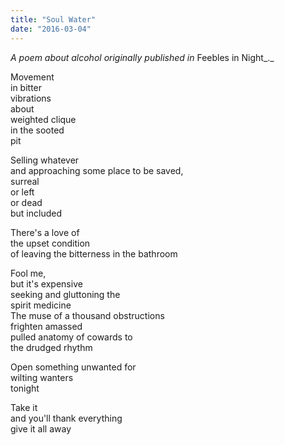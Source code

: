 ```yaml
---
title: "Soul Water"
date: "2016-03-04"
---
```


_A poem about alcohol originally published in_ Feebles in Night_._

Movement  
in bitter  
vibrations  
about  
weighted clique  
in the sooted  
pit

Selling whatever  
and approaching some place to be saved,  
surreal  
or left  
or dead  
but included

There's a love of  
the upset condition  
of leaving the bitterness in the bathroom

Fool me,  
but it's expensive  
seeking and gluttoning the  
spirit medicine  
The muse of a thousand obstructions  
frighten amassed  
pulled anatomy of cowards to  
the drudged rhythm

Open something unwanted for  
wilting wanters  
tonight

Take it  
and you'll thank everything  
give it all away

